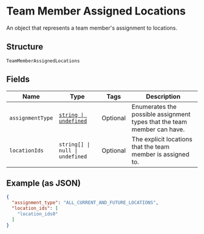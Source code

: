 
# Team Member Assigned Locations

An object that represents a team member's assignment to locations.

## Structure

`TeamMemberAssignedLocations`

## Fields

| Name | Type | Tags | Description |
|  --- | --- | --- | --- |
| `assignmentType` | [`string \| undefined`](../../doc/models/team-member-assigned-locations-assignment-type.md) | Optional | Enumerates the possible assignment types that the team member can have. |
| `locationIds` | `string[] \| null \| undefined` | Optional | The explicit locations that the team member is assigned to. |

## Example (as JSON)

```json
{
  "assignment_type": "ALL_CURRENT_AND_FUTURE_LOCATIONS",
  "location_ids": [
    "location_ids0"
  ]
}
```

